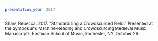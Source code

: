 ```yaml
---
presentation_year: 2017
---
```

Shaw, Rebecca. 2017. “Standardizing a Crowdsourced Field.” Presented at the Symposium: Machine-Reading and Crowdsourcing Medieval Music Manuscripts, Eastman School of Music, Rochester, NY, October 26.
